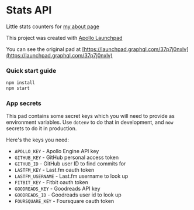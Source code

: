 # Stats API

Little stats counters for [my about page](https://lowmess.com/about)

This project was created with [Apollo Launchpad](https://launchpad.graphql.com)

You can see the original pad at [https://launchpad.graphql.com/37p7j0nxlv](https://launchpad.graphql.com/37p7j0nxlv)

### Quick start guide

```bash
npm install
npm start
```

### App secrets

This pad contains some secret keys which you will need to provide as environment variables. Use `dotenv` to do that in development, and `now` secrets to do it in production.

Here's the keys you need:

* `APOLLO_KEY` - Apollo Engine API key
* `GITHUB_KEY` - GitHub personal access token
* `GITHUB_ID` - GitHub user ID to find commits for
* `LASTFM_KEY` - Last.fm oauth token
* `LASTFM_USERNAME` - Last.fm username to look up
* `FITBIT_KEY` - Fitbit oauth token
* `GOODREADS_KEY` - Goodreads API key
* `GOODREADS_ID` - Goodreads user id to look up
* `FOURSQUARE_KEY` - Foursquare oauth token

